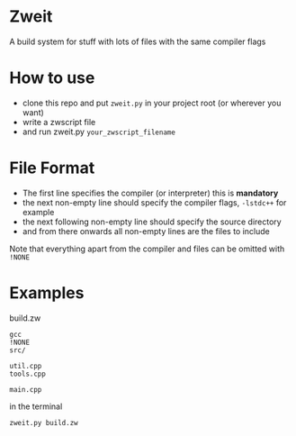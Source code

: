 # Zweit
A build system for stuff with lots of files with the same compiler flags

# How to use

 - clone this repo and put `zweit.py` in your project root (or wherever you want)
 - write a zwscript file
 - and run zweit.py `your_zwscript_filename`

# File Format

 * The first line specifies the compiler (or interpreter) this is **mandatory**
 * the next non-empty line should specify the compiler flags, `-lstdc++` for example
 * the next following non-empty line should specify the source directory
 * and from there onwards all non-empty lines are the files to include

Note that everything apart from the compiler and files can be omitted with `!NONE`

# Examples

build.zw
```
gcc
!NONE
src/

util.cpp
tools.cpp

main.cpp
```
in the terminal
```
zweit.py build.zw
```
